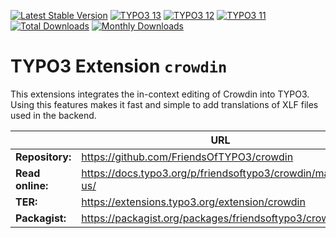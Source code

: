 [![Latest Stable Version](https://poser.pugx.org/friendsoftypo3/crowdin/v/stable)](https://extensions.typo3.org/extension/crowdin/)
[![TYPO3 13](https://img.shields.io/badge/TYPO3-13-orange.svg)](https://get.typo3.org/version/13)
[![TYPO3 12](https://img.shields.io/badge/TYPO3-12-orange.svg)](https://get.typo3.org/version/12)
[![TYPO3 11](https://img.shields.io/badge/TYPO3-11-orange.svg)](https://get.typo3.org/version/11)
[![Total Downloads](https://poser.pugx.org/friendsoftypo3/crowdin/downloads)](https://packagist.org/packages/friendsoftypo3/crowdin)
[![Monthly Downloads](https://poser.pugx.org/friendsoftypo3/crowdin/d/monthly)](https://packagist.org/packages/friendsoftypo3/crowdin)

# TYPO3 Extension `crowdin`

This extensions integrates the in-context editing of Crowdin into TYPO3.
Using this features makes it fast and simple to add translations of XLF
files used in the backend.


|                  | URL                                                         |
|------------------|-------------------------------------------------------------|
| **Repository:**  | https://github.com/FriendsOfTYPO3/crowdin                   |
| **Read online:** | https://docs.typo3.org/p/friendsoftypo3/crowdin/main/en-us/ |
| **TER:**         | https://extensions.typo3.org/extension/crowdin              |
| **Packagist:**   | https://packagist.org/packages/friendsoftypo3/crowdin       |

